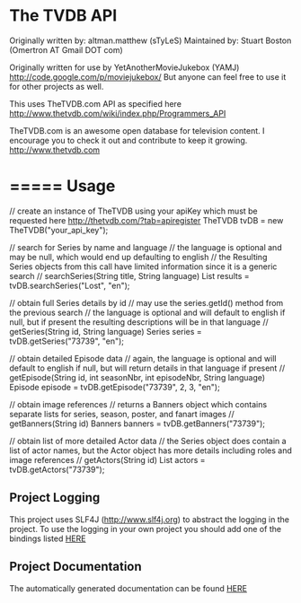 The TVDB API
============
Originally written by: altman.matthew (sTyLeS)
Maintained by: Stuart Boston (Omertron AT Gmail DOT com)

Originally written for use by YetAnotherMovieJukebox (YAMJ) http://code.google.com/p/moviejukebox/
But anyone can feel free to use it for other projects as well.

This uses TheTVDB.com API as specified here http://www.thetvdb.com/wiki/index.php/Programmers_API

TheTVDB.com is an awesome open database for television content. I encourage you to check it out and contribute to keep it growing.
http://www.thetvdb.com

=====
Usage
=====
// create an instance of TheTVDB using your apiKey which must be requested here http://thetvdb.com/?tab=apiregister
TheTVDB tvDB = new TheTVDB("your_api_key");

// search for Series by name and language
// the language is optional and may be null, which would end up defaulting to english
// the Resulting Series objects from this call have limited information since it is a generic search
// searchSeries(String title, String language)
List<Series> results = tvDB.searchSeries("Lost", "en");

// obtain full Series details by id
// may use the series.getId() method from the previous search
// the language is optional and will default to english if null, but if present the resulting descriptions will be in that language
// getSeries(String id, String language)
Series series = tvDB.getSeries("73739", "en");

// obtain detailed Episode data
// again, the language is optional and will default to english if null, but will return details in that language if present
// getEpisode(String id, int seasonNbr, int episodeNbr, String language)
Episode episode = tvDB.getEpisode("73739", 2, 3, "en");

// obtain image references
// returns a Banners object which contains separate lists for series, season, poster, and fanart images
// getBanners(String id)
Banners banners = tvDB.getBanners("73739");

// obtain list of more detailed Actor data
// the Series object does contain a list of actor names, but the Actor object has more details including roles and image references
// getActors(String id)
List<Actor> actors = tvDB.getActors("73739");

Project Logging
---------------
This project uses SLF4J (http://www.slf4j.org) to abstract the logging in the project.
To use the logging in your own project you should add one of the bindings listed [HERE](http://www.slf4j.org/manual.html#swapping)

Project Documentation
---------------------
The automatically generated documentation can be found [HERE](http://omertron.github.com/api-thetvdb/)
